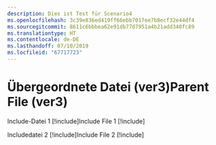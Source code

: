 ```yaml
---
description: Dies ist Test für Scenario4
ms.openlocfilehash: 3c39e836ed419ff66ebb7017ee7b8ecf32e44df4
ms.sourcegitcommit: 8611c6bbbea62e91db77d7951a4b21add340fc89
ms.translationtype: HT
ms.contentlocale: de-DE
ms.lasthandoff: 07/10/2019
ms.locfileid: "67717723"
---
```

# <a name="parent-file-ver3"></a><span data-ttu-id="26d8f-102">Übergeordnete Datei (ver3)</span><span class="sxs-lookup"><span data-stu-id="26d8f-102">Parent File (ver3)</span></span>

<span data-ttu-id="26d8f-103">Include-Datei 1 [!include[](./includes/Scenario4_includeFile1.md)]</span><span class="sxs-lookup"><span data-stu-id="26d8f-103">Include File 1 [!include[](./includes/Scenario4_includeFile1.md)]</span></span>

<span data-ttu-id="26d8f-104">Includedatei 2 [!include[](./includes/Scenario4_includeFile2.md)]</span><span class="sxs-lookup"><span data-stu-id="26d8f-104">Include File 2 [!include[](./includes/Scenario4_includeFile2.md)]</span></span>
